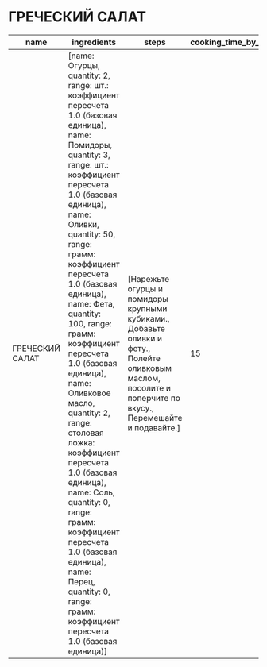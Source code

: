 # ГРЕЧЕСКИЙ САЛАТ

name | ingredients | steps | cooking_time_by_min
--- | --- | --- | ---
ГРЕЧЕСКИЙ САЛАТ | [name: Огурцы, quantity: 2, range: шт.: коэффициент пересчета 1.0 (базовая единица), name: Помидоры, quantity: 3, range: шт.: коэффициент пересчета 1.0 (базовая единица), name: Оливки, quantity: 50, range: грамм: коэффициент пересчета 1.0 (базовая единица), name: Фета, quantity: 100, range: грамм: коэффициент пересчета 1.0 (базовая единица), name: Оливковое масло, quantity: 2, range: столовая ложка: коэффициент пересчета 1.0 (базовая единица), name: Соль, quantity: 0, range: грамм: коэффициент пересчета 1.0 (базовая единица), name: Перец, quantity: 0, range: грамм: коэффициент пересчета 1.0 (базовая единица)] | [Нарежьте огурцы и помидоры крупными кубиками., Добавьте оливки и фету., Полейте оливковым маслом, посолите и поперчите по вкусу., Перемешайте и подавайте.] | 15
